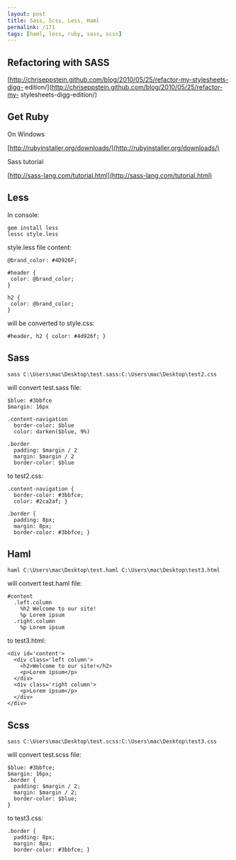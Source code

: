 ```yaml
---
layout: post
title: Sass, Scss, Less, Haml
permalink: /171
tags: [haml, less, ruby, sass, scss]
---
```



## Refactoring with SASS


[http://chriseppstein.github.com/blog/2010/05/25/refactor-my-stylesheets-digg-
edition/](http://chriseppstein.github.com/blog/2010/05/25/refactor-my-
stylesheets-digg-edition/)

## Get Ruby


On Windows

[http://rubyinstaller.org/downloads/](http://rubyinstaller.org/downloads/)


Sass tutorial

[http://sass-lang.com/tutorial.html](http://sass-lang.com/tutorial.html)

## Less




In console:




    gem install less
    lessc style.less


style.less file content:


    @brand_color: #4D926F;

    #header {
     color: @brand_color;
    }

    h2 {
     color: @brand_color;
    }


will be converted to style.css:


    #header, h2 { color: #4d926f; }



## Sass



    sass C:\Users\mac\Desktop\test.sass:C:\Users\mac\Desktop\test2.css


will convert test.sass file:






    $blue: #3bbfce
    $margin: 16px

    .content-navigation
      border-color: $blue
      color: darken($blue, 9%)

    .border
      padding: $margin / 2
      margin: $margin / 2
      border-color: $blue


to test2.css:




    .content-navigation {
      border-color: #3bbfce;
      color: #2ca2af; }

    .border {
      padding: 8px;
      margin: 8px;
      border-color: #3bbfce; }




## Haml



    haml C:\Users\mac\Desktop\test.haml C:\Users\mac\Desktop\test3.html


will convert test.haml file:







    #content
      .left.column
        %h2 Welcome to our site!
        %p Lorem ipsum
      .right.column
        %p Lorem ipsum




to test3.html:





    <div id='content'>
      <div class='left column'>
        <h2>Welcome to our site!</h2>
        <p>Lorem ipsum</p>
      </div>
      <div class='right column'>
        <p>Lorem ipsum</p>
      </div>
    </div>




## Scss



    sass C:\Users\mac\Desktop\test.scss:C:\Users\mac\Desktop\test3.css


will convert test.scss file:






    $blue: #3bbfce;
    $margin: 16px;
    .border {
      padding: $margin / 2;
      margin: $margin / 2;
      border-color: $blue;
    }


to test3.css:





    .border {
      padding: 8px;
      margin: 8px;
      border-color: #3bbfce; }



